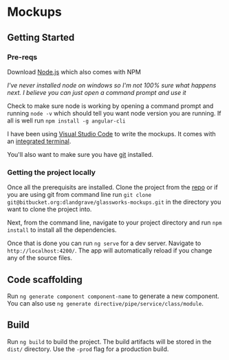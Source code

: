 # Mockups

## Getting Started

### Pre-reqs
Download [Node.js](https://nodejs.org/en/) which also comes with NPM

*I've never installed node on windows so I'm not 100% sure what happens next. I believe you can just open a command prompt and use it*

Check to make sure node is working by opening a command prompt and running `node -v` which should tell you want node version you are running.
If all is well run `npm install -g angular-cli`

I have been using [Visual Studio Code](http://code.visualstudio.com/) to write the mockups. It comes with an [integrated terminal](https://code.visualstudio.com/docs/editor/integrated-terminal).

You'll also want to make sure you have [git](https://www.atlassian.com/git/tutorials/install-git#windows) installed.

### Getting the project locally
Once all the prerequisits are installed. Clone the project from the [repo](https://bitbucket.org/dlandgrave/glassworks-mockups) or if you are using git from command line run `git clone git@bitbucket.org:dlandgrave/glassworks-mockups.git` in the directory you want to clone the project into.

Next, from the command line, navigate to your project directory and run `npm install` to install all the dependencies.

Once that is done you can run `ng serve` for a dev server. Navigate to `http://localhost:4200/`. The app will automatically reload if you change any of the source files.

## Code scaffolding

Run `ng generate component component-name` to generate a new component. You can also use `ng generate directive/pipe/service/class/module`.

## Build

Run `ng build` to build the project. The build artifacts will be stored in the `dist/` directory. Use the `-prod` flag for a production build.